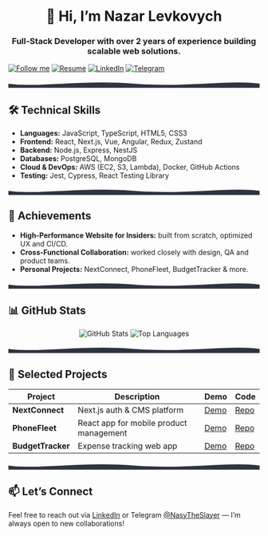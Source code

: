 <h1 align="center">👋 Hi, I’m Nazar Levkovych</h1>
<h3 align="center">Full-Stack Developer with over 2 years of experience building scalable web solutions.</h3>

[![Follow me](https://img.shields.io/github/followers/NasyTheSlayer?label=Follow&style=social)](https://github.com/NasyTheSlayer)
[![Resume](https://img.shields.io/badge/Resume-FlowCV-007ACC?style=for-the-badge)](https://flowcv.com/resume/c052skt3om)
[![LinkedIn](https://img.shields.io/badge/LinkedIn-Nazar%20Levkovych-%230077B5?style=for-the-badge&logo=linkedin)](https://www.linkedin.com/in/nazar-levkovych-333501266/)
[![Telegram](https://img.shields.io/badge/Telegram-2CA5E0?style=for-the-badge&logo=telegram)](https://t.me/Getlostqq)


<p align="center">
<!--   <img src="./assets/divider.svg" alt="divider" /> -->
  <svg width="100%" height="40" viewBox="0 0 1200 40" xmlns="http://www.w3.org/2000/svg">
    <path d="M0,20 C150,40 350,0 600,20 C850,40 1050,0 1200,20 L1200,40 L0,40 Z"
          fill="#2E3440"/>
  </svg>
</p>

## 🛠️ Technical Skills
- **Languages:** JavaScript, TypeScript, HTML5, CSS3  
- **Frontend:** React, Next.js, Vue, Angular, Redux, Zustand  
- **Backend:** Node.js, Express, NestJS  
- **Databases:** PostgreSQL, MongoDB  
- **Cloud & DevOps:** AWS (EC2, S3, Lambda), Docker, GitHub Actions  
- **Testing:** Jest, Cypress, React Testing Library  

<p align="center">
<!--   <img src="./assets/divider.svg" alt="divider" /> -->
  <svg width="100%" height="40" viewBox="0 0 1200 40" xmlns="http://www.w3.org/2000/svg">
    <path d="M0,20 C150,40 350,0 600,20 C850,40 1050,0 1200,20 L1200,40 L0,40 Z"
          fill="#2E3440"/>
  </svg>
</p>

## 🌟 Achievements
- **High‑Performance Website for Insiders:** built from scratch, optimized UX and CI/CD.  
- **Cross‑Functional Collaboration:** worked closely with design, QA and product teams.  
- **Personal Projects:** NextConnect, PhoneFleet, BudgetTracker & more.

<p align="center">
<!--   <img src="./assets/divider.svg" alt="divider" /> -->
  <svg width="100%" height="40" viewBox="0 0 1200 40" xmlns="http://www.w3.org/2000/svg">
    <path d="M0,20 C150,40 350,0 600,20 C850,40 1050,0 1200,20 L1200,40 L0,40 Z"
          fill="#2E3440"/>
  </svg>
</p>

## 📊 GitHub Stats
<p align="center">
  <img src="https://github-readme-stats.vercel.app/api?username=NasyTheSlayer&show_icons=true&theme=radical" alt="GitHub Stats" />
  <img src="https://github-readme-stats.vercel.app/api/top-langs/?username=NasyTheSlayer&layout=compact&theme=radical" alt="Top Languages" />
</p>

<p align="center">
<!--   <img src="./assets/wave.gif" alt="wave animation" /> -->
  <svg width="100%" height="40" viewBox="0 0 1200 40" xmlns="http://www.w3.org/2000/svg">
    <path d="M0,20 C150,40 350,0 600,20 C850,40 1050,0 1200,20 L1200,40 L0,40 Z"
          fill="#2E3440"/>
  </svg>
</p>

## 🚀 Selected Projects
| Project | Description | Demo | Code |
|---|---|---|---|
| **NextConnect** | Next.js auth & CMS platform | [Demo](#) | [Repo](#) |
| **PhoneFleet** | React app for mobile product management | [Demo](https://nasytheslayer.github.io/ReactPhoneCatalog/) | [Repo](https://github.com/NasyTheSlayer/ReactPhoneCatalog) |
| **BudgetTracker** | Expense tracking web app | [Demo](#) | [Repo](#) |

<p align="center">
<!--   <img src="./assets/divider.svg" alt="divider" /> -->
  <svg width="100%" height="40" viewBox="0 0 1200 40" xmlns="http://www.w3.org/2000/svg">
    <path d="M0,20 C150,40 350,0 600,20 C850,40 1050,0 1200,20 L1200,40 L0,40 Z"
          fill="#2E3440"/>
  </svg>
</p>

## 📫 Let’s Connect
Feel free to reach out via [LinkedIn](https://www.linkedin.com/in/nazar-levkovych-333501266/) or Telegram [@NasyTheSlayer](https://t.me/NasyTheSlayer) — I’m always open to new collaborations!
